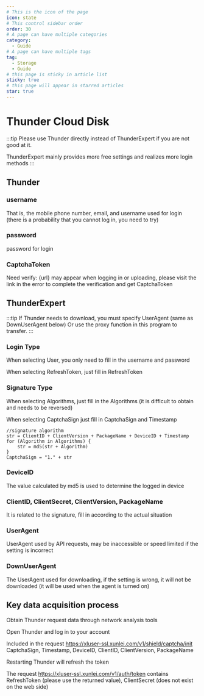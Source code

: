 ```yaml
---
# This is the icon of the page
icon: state
# This control sidebar order
order: 30
# A page can have multiple categories
category:
  - Guide
# A page can have multiple tags
tag:
  - Storage
  - Guide
# this page is sticky in article list
sticky: true
# this page will appear in starred articles
star: true
---
```


# Thunder Cloud Disk

:::tip
Please use Thunder directly instead of ThunderExpert if you are not good at it.

ThunderExpert mainly provides more free settings and realizes more login methods
:::
## Thunder

### username
That is, the mobile phone number, email, and username used for login (there is a probability that you cannot log in, you need to try)

### password
password for login

### CaptchaToken
Need verify: {url} may appear when logging in or uploading, please visit the link in the error to complete the verification and get CaptchaToken


## ThunderExpert

:::tip
If Thunder needs to download, you must specify UserAgent (same as DownUserAgent below)
Or use the proxy function in this program to transfer.
:::

### Login Type
When selecting User, you only need to fill in the username and password

When selecting RefreshToken, just fill in RefreshToken

### Signature Type
When selecting Algorithms, just fill in the Algorithms (it is difficult to obtain and needs to be reversed)

When selecting CaptchaSign just fill in CaptchaSign and Timestamp


````
//signature algorithm
str = ClientID + ClientVersion + PackageName + DeviceID + Timestamp
for (Algorithm in Algorithms) {
    str = md5(str + Algorithm)
}
CaptchaSign = "1." + str
````

### DeviceID
The value calculated by md5 is used to determine the logged in device

### ClientID, ClientSecret, ClientVersion, PackageName

It is related to the signature, fill in according to the actual situation

### UserAgent
UserAgent used by API requests, may be inaccessible or speed limited if the setting is incorrect

### DownUserAgent
The UserAgent used for downloading, if the setting is wrong, it will not be downloaded (it will be used when the agent is turned on)

## Key data acquisition process
Obtain Thunder request data through network analysis tools

Open Thunder and log in to your account

Included in the request https://xluser-ssl.xunlei.com/v1/shield/captcha/init
CaptchaSign, Timestamp, DeviceID, ClientID, ClientVersion, PackageName

Restarting Thunder will refresh the token

The request https://xluser-ssl.xunlei.com/v1/auth/token contains RefreshToken (please use the returned value), ClientSecret (does not exist on the web side)